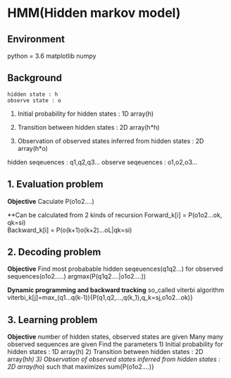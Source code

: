 # HMM(Hidden markov model)

## Environment 
python = 3.6
matplotlib
numpy

## Background 

    hidden state : h
    observe state : o
1) Initial probability for hidden states : 1D array(h)
 
2) Transition between hidden states : 2D array(h*h)

3) Observation of observed states inferred from hidden states : 2D array(h*o)

hidden seqeuences : q1,q2,q3...
observe seqeuences : o1,o2,o3...

## 1. Evaluation problem
**Objective**
    Caculate P(o1o2....)

**Can be calculated from 2 kinds of recursion
    Forward_k[i] = P(o1o2...ok, qk=si)  
    Backward_k[i] = P(o(k+1)o(k+2)...oL|qk=si)

## 2. Decoding problem   

**Objective**
    Find most probabable hidden seqeuences(q1q2...) for observed sequences(o1o2.....)
    argmax(P(q1q2....|o1o2....))

**Dynamic programming and backward tracking**
    so_called viterbi algorithm
    viterbi_k[j]=max_(q1...q(k-1)){P(q1,q2,...,q(k_1),q_k=sj,o1o2...ok)}

## 3. Learning problem

**Objective**
    number of hidden states, observed states are given
    Many many observed sequences are given
    Find the parameters
    1) Initial probability for hidden states : 1D array(h)
    2) Transition between hidden states : 2D array(h*h)
    3) Observation of observed states inferred from hidden states : 2D array(h*o)
    such that maximizes sum{P(o1o2....)}
